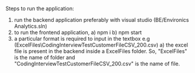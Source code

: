 Steps to run the application:
1) run the backend application preferably with visual studio (BE/Environics Analytics.sln)
2) to run the frontend application,
    a) npm i
    b) npm start
3) a particular format is required to input in the textbox e.g (ExcelFiles\CodingInterviewTestCustomerFileCSV_200.csv)
    a) the excel file is present in the backend inside a ExcelFiles folder. So, "ExcelFiles" is the name of folder and "CodingInterviewTestCustomerFileCSV_200.csv" is the name of file.